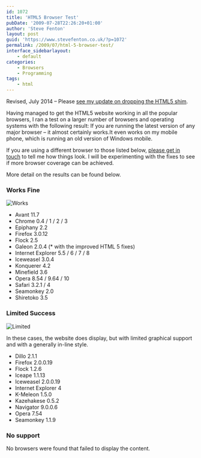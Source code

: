 ```yaml
---
id: 1072
title: 'HTML5 Browser Test'
pubDate: '2009-07-28T22:26:20+01:00'
author: 'Steve Fenton'
layout: post
guid: 'https://www.stevefenton.co.uk/?p=1072'
permalink: /2009/07/html-5-browser-test/
interface_sidebarlayout:
    - default
categories:
    - Browsers
    - Programming
tags:
    - html
---
```


Revised, July 2014 – Please [see my update on dropping the HTML5 shim](https://www.stevefenton.co.uk/2014/01/Goodbye-Old-Browsers/).

Having managed to get the HTML5 website working in all the popular browsers, I ran a test on a larger number of browsers and operating systems with the following result: If you are running the latest version of any major browser – it almost certainly works.It even works on my mobile phone, which is running an old version of Windows mobile.

If you are using a different browser to those listed below, [please get in touch](https://www.stevefenton.co.uk/contact/) to tell me how things look. I will be experimenting with the fixes to see if more browser coverage can be achieved.

More detail on the results can be found below.

### Works Fine

![Works](https://www.stevefenton.co.uk/wp-content/uploads/2015/07/html5_full.png)

- Avant 11.7
- Chrome 0.4 / 1 / 2 / 3
- Epiphany 2.2
- Firefox 3.0.12
- Flock 2.5
- Galeon 2.0.4 (\* with the improved HTML 5 fixes)
- Internet Explorer 5.5 / 6 / 7 / 8
- Iceweasel 3.0.4
- Konquerer 4.2
- Minefield 3.6
- Opera 8.54 / 9.64 / 10
- Safari 3.2.1 / 4
- Seamonkey 2.0
- Shiretoko 3.5

### Limited Success

![Limited](https://www.stevefenton.co.uk/wp-content/uploads/2015/07/html5_partial.png)

In these cases, the website does display, but with limited graphical support and with a generally in-line style.

- Dillo 2.1.1
- Firefox 2.0.0.19
- Flock 1.2.6
- Iceape 1.1.13
- Iceweasel 2.0.0.19
- Internet Explorer 4
- K-Meleon 1.5.0
- Kazehakese 0.5.2
- Navigator 9.0.0.6
- Opera 7.54
- Seamonkey 1.1.9

### No support

No browsers were found that failed to display the content.
